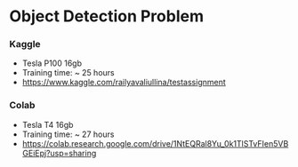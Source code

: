 # Object Detection Problem


### Kaggle 
- Tesla P100 16gb
- Training time: ~ 25 hours
- https://www.kaggle.com/railyavaliullina/testassignment

### Colab
- Tesla T4 16gb
- Training time: ~ 27 hours
- https://colab.research.google.com/drive/1NtEQRal8Yu_0k1TlSTvFIen5VBGEiEpj?usp=sharing

